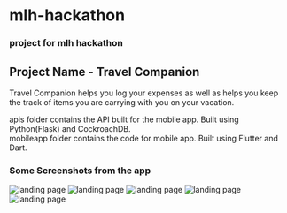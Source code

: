 # mlh-hackathon
### project for mlh hackathon

## Project Name - Travel Companion

Travel Companion helps you log your expenses as well as helps you keep the track of items you are carrying with you on your vacation.

apis folder contains the API built for the mobile app. Built using Python(Flask) and CockroachDB. <br />
mobileapp folder contains the code for mobile app. Built using Flutter and Dart. <br />


### Some Screenshots from the app

<img src="https://raw.githubusercontent.com/bhatiagagan24/mlh-hackathon/main/app-screenshots/one.jpg" alt="landing page" />

<img src="https://raw.githubusercontent.com/bhatiagagan24/mlh-hackathon/main/app-screenshots/two.jpg" alt="landing page" />

<img src="https://raw.githubusercontent.com/bhatiagagan24/mlh-hackathon/main/app-screenshots/three.jpg" alt="landing page" />

<img src="https://raw.githubusercontent.com/bhatiagagan24/mlh-hackathon/main/app-screenshots/four.jpg" alt="landing page" />

<img src="https://raw.githubusercontent.com/bhatiagagan24/mlh-hackathon/main/app-screenshots/five.jpg" alt="landing page" />


